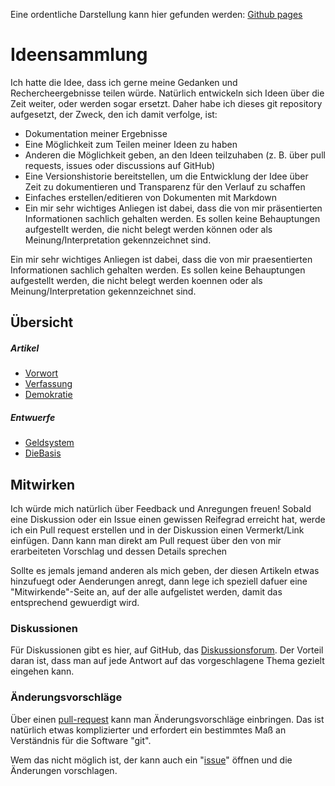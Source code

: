Eine ordentliche Darstellung kann hier gefunden werden: [Github
pages](https://ideensammlung.github.io/#/?id=ideensammlung)

# Ideensammlung

Ich hatte die Idee, dass ich gerne meine Gedanken und Rechercheergebnisse
teilen würde. Natürlich entwickeln sich Ideen über die Zeit weiter, oder werden
sogar ersetzt. Daher habe ich dieses git repository aufgesetzt, der Zweck, den
ich damit verfolge, ist:

* Dokumentation meiner Ergebnisse
* Eine Möglichkeit zum Teilen meiner Ideen zu haben
* Anderen die Möglichkeit geben, an den Ideen teilzuhaben (z. B. über pull
  requests, issues oder discussions auf GitHub)
* Eine Versionshistorie bereitstellen, um die Entwicklung der Idee über Zeit zu
  dokumentieren und Transparenz für den Verlauf zu schaffen
* Einfaches erstellen/editieren von Dokumenten mit Markdown
* Ein mir sehr wichtiges Anliegen ist dabei, dass die von mir präsentierten
  Informationen sachlich gehalten werden. Es sollen keine Behauptungen
  aufgestellt werden, die nicht belegt werden können oder als
  Meinung/Interpretation gekennzeichnet sind.

Ein mir sehr wichtiges Anliegen ist dabei, dass die von mir praesentierten
Informationen sachlich gehalten werden. Es sollen keine Behauptungen
aufgestellt werden, die nicht belegt werden koennen oder als
Meinung/Interpretation gekennzeichnet sind.

## Übersicht

##### Artikel

* [Vorwort](./preface.md?id=vorwort)
* [Verfassung](./src/constitution.md?id=verfassung)
* [Demokratie](./src/demokratie.md?id=demokratie)

##### Entwuerfe

* [Geldsystem](./src/geldsystem.md?id=entwurf)
* [DieBasis](./src/diebasis.md?id=entwurf)

## Mitwirken

Ich würde mich natürlich über Feedback und Anregungen freuen! Sobald eine
Diskussion oder ein Issue einen gewissen Reifegrad erreicht hat, werde ich ein
Pull request erstellen und in der Diskussion einen Vermerkt/Link einfügen. Dann
kann man direkt am Pull request über den von mir erarbeiteten Vorschlag und
dessen Details sprechen

Sollte es jemals jemand anderen als mich geben, der diesen Artikeln etwas
hinzufuegt oder Aenderungen anregt, dann lege ich speziell dafuer eine
"Mitwirkende"-Seite an, auf der alle aufgelistet werden, damit das entsprechend
gewuerdigt wird.

### Diskussionen

Für Diskussionen gibt es hier, auf GitHub, das
[Diskussionsforum](https://github.com/Ideensammlung/Ideensammlung/discussions).
Der Vorteil daran ist, dass man auf jede Antwort auf das vorgeschlagene Thema
gezielt eingehen kann.

### Änderungsvorschläge

Über einen [pull-request](https://github.com/Ideensammlung/Ideensammlung/pulls)
kann man Änderungsvorschläge einbringen. Das ist natürlich etwas komplizierter
und erfordert ein bestimmtes Maß an Verständnis für die Software "git".

Wem das nicht möglich ist, der kann auch ein
"[issue](https://github.com/Ideensammlung/Ideensammlung/issues)" öffnen und die
Änderungen vorschlagen.
